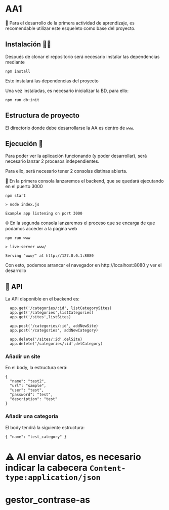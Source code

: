 
# AA1

📖 Para el desarrollo de la primera actividad de aprendizaje, es recomendable utilizar este esqueleto como base del proyecto.

## Instalación 👩‍💻

Después de clonar el repositorio será necesario instalar las dependencias mediante
```
npm install
```

Esto instalará las dependencias del proyecto

Una vez instaladas, es necesario inicializar la BD, para ello:

```
npm run db:init
```

## Estructura de proyecto

El directorio donde debe desarrollarse la AA es dentro de `www`.

## Ejecución 🏃

Para poder ver la aplicación funcionando (y poder desarrollar), será necesario lanzar 2 procesos independientes.

Para ello, será necesario tener 2 consolas distinas abierta.

💾 En la primera consola lanzaremos el backend, que se quedará ejecutando en el puerto 3000
```
npm start

> node index.js

Example app listening on port 3000
```


🌐 En la segunda consola lanzaremos el proceso que se encarga de que podamos acceder a la página web
```
npm run www

> live-server www/

Serving "www/" at http://127.0.0.1:8080
```

Con esto, podemos arrancar el navegador en http://localhost:8080 y ver el desarrollo

## 🚀 API

La API disponible en el backend es:

```
  app.get('/categories/:id', listCategorySites)
  app.get('/categories',listCategories)
  app.get('/sites',listSites)

  app.post('/categories/:id', addNewSite)
  app.post('/categories', addNewCategory)

  app.delete('/sites/:id',delSite)
  app.delete('/categories/:id',delCategory)
```

### Añadir un site
En el body, la estructura será:
```
{
  "name": "test2",
  "url": "sample",
  "user": "test",
  "password": "test",
  "description": "test"
}
```

### Añadir una categoría
El body tendrá la siguiente estructura:

```
{ "name": "test_category" }
```

⚠️  Al enviar datos, es necesario indicar la cabecera `Content-type:application/json`
=======
# gestor_contrase-as
